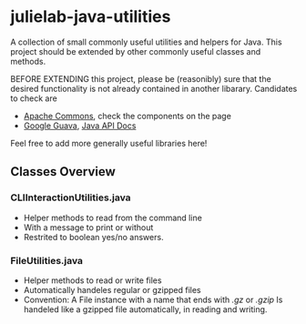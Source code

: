# julielab-java-utilities
A collection of small commonly useful utilities and helpers for Java.
This project should be extended by other commonly useful classes and methods.

BEFORE EXTENDING this project, please be (reasonibly) sure that the desired functionality is not already contained in another libarary. Candidates to check are
* [Apache Commons](https://commons.apache.org), check the components on the page
* [Google Guava](https://commons.apache.org/proper/commons-lang/), [Java API Docs](http://google.github.io/guava/releases/23.0/api/docs/)

Feel free to add more generally useful libraries here!

## Classes Overview

### CLIInteractionUtilities.java
* Helper methods to read from the command line
* With a message to print or without
* Restrited to boolean yes/no answers.
### FileUtilities.java
* Helper methods to read or write files
* Automatically handeles regular or gzipped files
* Convention: A File instance with a name that ends with *.gz* or *.gzip* Is handeled like a gzipped file automatically, in reading and writing.
